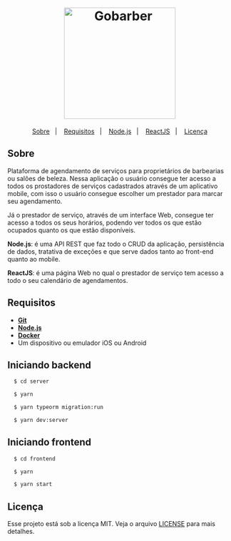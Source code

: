 <h1 align="center">
    <img alt="Gobarber" src="https://ik.imagekit.io/hwyksvj4iv/gobarber_19xmN2BUU.svg" width="250px" />
</h1>

<p align="center">
  <a href="#sobre">Sobre</a>&nbsp;&nbsp;&nbsp;|&nbsp;&nbsp;&nbsp;
  <a href="#requisitos">Requisitos</a>&nbsp;&nbsp;&nbsp;|&nbsp;&nbsp;&nbsp;
  <a href="#iniciando-backend">Node.js</a>&nbsp;&nbsp;&nbsp;|&nbsp;&nbsp;&nbsp;
  <a href="#iniciando-frontend">ReactJS</a>&nbsp;&nbsp;&nbsp;|&nbsp;&nbsp;&nbsp;
  <a href="#licença">Licença</a>
</p>


## Sobre

Plataforma de agendamento de serviços para proprietários de barbearias ou salões de beleza. Nessa aplicação o usuário consegue ter acesso a todos os prostadores de serviços cadastrados através de um aplicativo mobile, com isso o usuário consegue escolher um prestador para marcar seu agendamento.

Já o prestador de serviço, através de um interface Web, consegue ter acesso a todos os seus horários, podendo ver todos os que estão ocupados quanto os que estão disponíveis.

**Node.js**: é uma API REST que faz todo o CRUD da aplicação, persistência de dados, tratativa de exceções e que serve dados tanto ao front-end quanto ao mobile.

**ReactJS**: é uma página Web no qual o prestador de serviço tem acesso a todo o seu calendário de agendamentos.


## Requisitos
- [**Git**](https://git-scm.com/)
- [**Node.js**](https://nodejs.org/en/)
- [**Docker**](https://www.docker.com/)
- Um dispositivo ou emulador iOS ou Android

## Iniciando backend
```bash
  $ cd server

  $ yarn

  $ yarn typeorm migration:run

  $ yarn dev:server
```

## Iniciando frontend
```bash
  $ cd frontend

  $ yarn

  $ yarn start
```

## Licença
Esse projeto está sob a licença MIT. Veja o arquivo [LICENSE](https://github.com/giulianopiovezan/nlw-ecoleta/blob/master/LICENSE) para mais detalhes.
